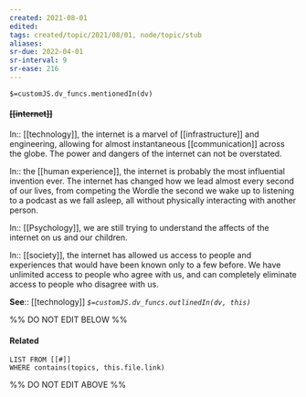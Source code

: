 ```yaml
---
created: 2021-08-01
edited: 
tags: created/topic/2021/08/01, node/topic/stub
aliases:
sr-due: 2022-04-01
sr-interval: 9
sr-ease: 216
---
```

`$=customJS.dv_funcs.mentionedIn(dv)`

#### <s class="topic-title">[[internet]]</s>

In:: [[technology]], 
the internet is a marvel of [[infrastructure]] and engineering,
allowing for almost instantaneous [[communication]] across the globe.
The power and dangers of the internet can not be overstated.

In:: the [[human experience]],
the internet is probably the most influential invention ever.
The internet has changed how we lead almost every second of our lives, from competing the Wordle the second we wake up to listening to a podcast as we fall asleep, 
all without physically interacting with another person.

In:: [[Psychology]],
we are still trying to understand the affects of the internet on us and our children.

In:: [[society]],
the internet has allowed us access to people and experiences that would have been known only to a few before.
We have unlimited access to people who agree with us,
and can completely eliminate access to people who disagree with us.


**See**:: [[technology]]
*`$=customJS.dv_funcs.outlinedIn(dv, this)`*

%% DO NOT EDIT BELOW %%
#### Related 
```dataview
LIST FROM [[#]]
WHERE contains(topics, this.file.link)
```
%% DO NOT EDIT ABOVE %%

